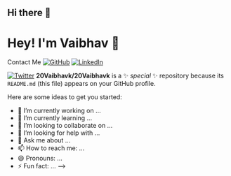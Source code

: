 ## Hi there 👋
# Hey! I'm Vaibhav 👋
Contact Me
[![GitHub](https://img.shields.io/badge/GitHub-Vaibhav-blue?style=for-the-badge&logo=github)](https://github.com/20Vaibhavk)
[![LinkedIn](https://img.shields.io/badge/LinkedIn-Vaibhav%20Singh-blue?style=for-the-badge&logo=linkedin)](https://www.linkedin.com/in/20vaibhavk/)
<!--[![Medium](https://img.shields.io/badge/Medium-Badge-black?style=for-the-badge&logo=medium)](https://medium.com/@saurabh)-->
[![Twitter](https://img.shields.io/badge/Twitter-Vaibhav-blue?style=for-the-badge&logo=twitter)](https://x.com/VaibhavKum79789)
**20Vaibhavk/20Vaibhavk** is a ✨ _special_ ✨ repository because its `README.md` (this file) appears on your GitHub profile.

Here are some ideas to get you started:

- 🔭 I’m currently working on ...
- 🌱 I’m currently learning ...
- 👯 I’m looking to collaborate on ...
- 🤔 I’m looking for help with ...
- 💬 Ask me about ...
- 📫 How to reach me: ...
- 😄 Pronouns: ...
- ⚡ Fun fact: ...
-->
